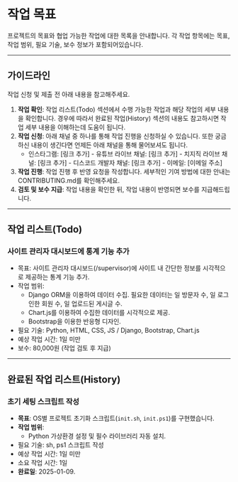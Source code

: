# 작업 목표
프로젝트의 목표와 협업 가능한 작업에 대한 목록을 안내합니다. 각 작업 항목에는 목표, 작업 범위, 필요 기술, 보수 정보가 포함되어있습니다.

---

## 가이드라인
작업 신청 및 제출 전 아래 내용을 참고해주세요.
  1. **작업 확인**: 작업 리스트(Todo) 섹션에서 수행 가능한 작업과 해당 작업의 세부 내용을 확인합니다. 경우에 따라서 완료된 작업(History) 섹션의 내용도 참고하시면 작업 세부 내용을 이해하는데 도움이 됩니다.
  2. **작업 신청**: 아래 채널 중 하나를 통해 작업 진행을 신청하실 수 있습니다. 또한 궁금하신 내용이 생긴다면 언제든 아래 채널을 통해 물어보셔도 됩니다.
      - 인스타그램: [링크 추가]
    - 유튜브 라이브 채널: [링크 추가]
    - 치지직 라이브 채널: [링크 추가]
    - 디스코드 개발자 채널: [링크 추가]
    - 이메일: [이메일 주소]
  3. **작업 진행**: 작업 진행 후 반영 요청을 작성합니다. 세부적인 기여 방법에 대한 안내는 CONTRIBUTING.md를 확인해주세요.
  4. **검토 및 보수 지급**: 작업 내용을 확인한 뒤, 작업 내용이 반영되면 보수를 지급해드립니다.

---

## 작업 리스트(Todo)

### **사이트 관리자 대시보드에 통계 기능 추가**
- 목표: 사이트 관리자 대시보드(/supervisor)에 사이트 내 간단한 정보를 시각적으로 제공하는 통계 기능 추가.
- 작업 범위:
  - Django ORM을 이용하여 데이터 수집. 필요한 데이터는 일 방문자 수, 일 로그인한 회원 수, 일 업로드된 게시글 수.
  - Chart.js를 이용하여 수집한 데이터를 시각적으로 제공.
  - Bootstrap을 이용한 반응형 디자인.
- 필요 기술: Python, HTML, CSS, JS / Django, Bootstrap, Chart.js
- 예상 작업 시간: 1일 미만
- 보수: 80,000원 (작업 검토 후 지급)

---

## 완료된 작업 리스트(History)

### **초기 세팅 스크립트 작성**
- **목표**: OS별 프로젝트 초기화 스크립트(`init.sh`, `init.ps1`)를 구현했습니다.
- **작업 범위**:
  - Python 가상환경 설정 및 필수 라이브러리 자동 설치.
- 필요 기술: sh, ps1 스크립트 작성
- 예상 작업 시간: 1일 미만
- 소요 작업 시간: 1일
- **완료일**: 2025-01-09.

